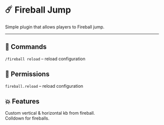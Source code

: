 # ☄️ Fireball Jump

Simple plugin that allows players to Fireball jump.

---

## 📜 Commands  
`/fireball reload` – reload configuration

## 🔐 Permissions  
`fireball.reload` – reload configuration

## 💥 Features
Custom vertical & horizontal kb from fireball.  
Colldown for fireballs.
